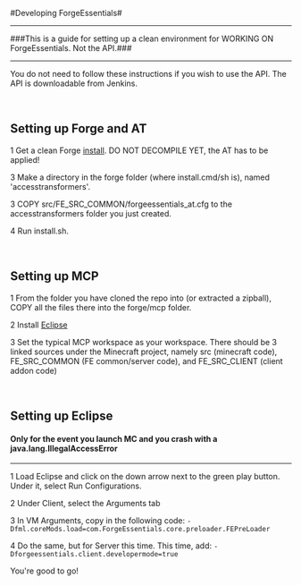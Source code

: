 #Developing ForgeEssentials#
____________________________
###This is a guide for setting up a clean environment for WORKING ON ForgeEssentials. Not the API.###
_____________________________________________________________________________________________________________

You do not need to follow these instructions if you wish to use the API. The API is downloadable from Jenkins.

<br>

## Setting up Forge and AT ##


1 Get a clean Forge [install](http://files.minecraftforge.net/minecraftforge/minecraftforge-universal-1.5.1-7.7.1.611.zip). DO NOT DECOMPILE YET, the AT has to be applied!

3 Make a directory in the forge folder (where install.cmd/sh is), named 'accesstransformers'.

3 COPY src/FE_SRC_COMMON/forgeessentials_at.cfg to the accesstransformers folder you just created.

4 Run install.sh.

<br>

## Setting up MCP ##


1 From the folder you have cloned the repo into (or extracted a zipball), COPY all the files there into the forge/mcp folder.

2 Install [Eclipse](http://www.eclipse.org/)

3 Set the typical MCP workspace as your workspace. There should be 3 linked sources under the Minecraft project, namely src (minecraft code), FE_SRC_COMMON (FE common/server code), and FE_SRC_CLIENT (client addon code)

<br>

## Setting up Eclipse ##

#### Only for the event you launch MC and you crash with a java.lang.IllegalAccessError ####
____________________________________________________________________________________________

1 Load Eclipse and click on the down arrow next to the green play button. Under it, select Run Configurations.

2 Under Client, select the Arguments tab

3 In VM Arguments, copy in the following code: <code>-Dfml.coreMods.load=com.ForgeEssentials.core.preloader.FEPreLoader</code>

4 Do the same, but for Server this time. This time, add: <code>-Dforgeessentials.client.developermode=true</code>

You're good to go!
